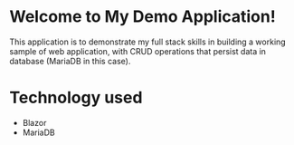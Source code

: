 # Welcome to My Demo Application!
This application is to demonstrate my full stack skills in building a working sample of web application, with CRUD operations that persist data in database (MariaDB in this case).

# Technology used
- Blazor
- MariaDB
